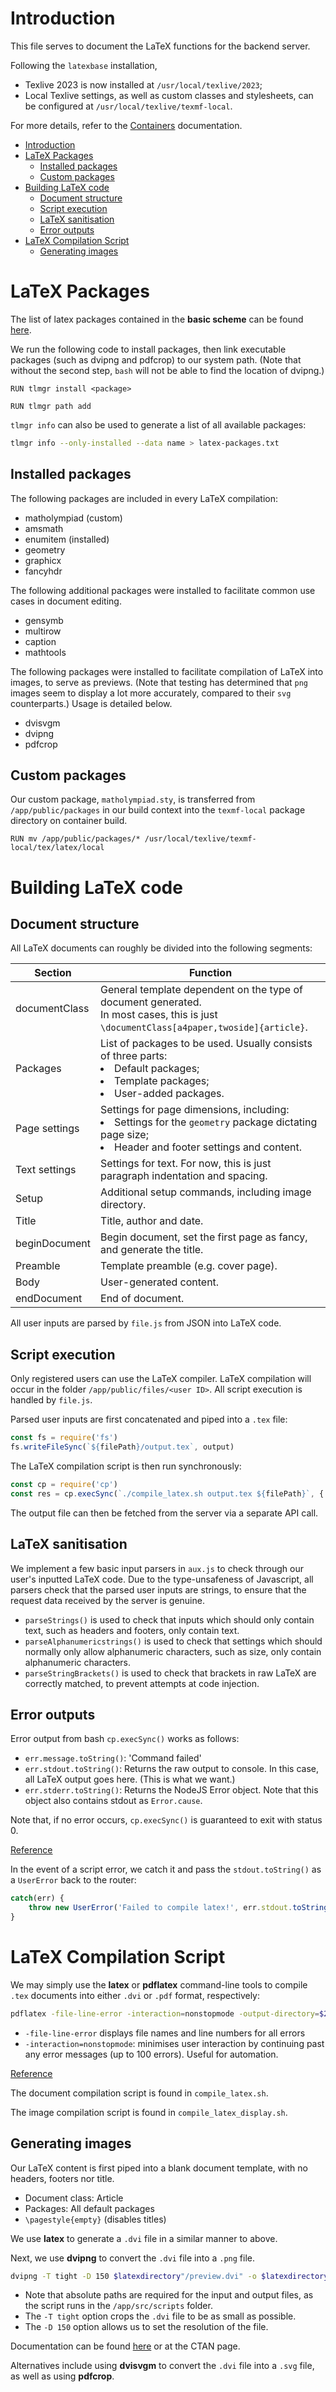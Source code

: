 # Introduction

This file serves to document the LaTeX functions for the backend server.

Following the `latexbase` installation, 
- Texlive 2023 is now installed at `/usr/local/texlive/2023`;
- Local Texlive settings, as well as custom classes and stylesheets, can be configured at `/usr/local/texlive/texmf-local`.

For more details, refer to the [Containers](./Containers.md) documentation.

- [Introduction](#introduction)
- [LaTeX Packages](#latex-packages)
  - [Installed packages](#installed-packages)
  - [Custom packages](#custom-packages)
- [Building LaTeX code](#building-latex-code)
  - [Document structure](#document-structure)
  - [Script execution](#script-execution)
  - [LaTeX sanitisation](#latex-sanitisation)
  - [Error outputs](#error-outputs)
- [LaTeX Compilation Script](#latex-compilation-script)
  - [Generating images](#generating-images)

# LaTeX Packages

The list of latex packages contained in the **basic scheme** can be found [here](https://gist.github.com/zr-tex8r/86b3b28f6bf21e0c24b151ce10840387).

We run the following code to install packages, then link executable packages (such as dvipng and pdfcrop) to our system path. (Note that without the second step, `bash` will not be able to find the location of dvipng.)
```
RUN tlmgr install <package>

RUN tlmgr path add
```

`tlmgr info` can also be used to generate a list of all available packages:
```sh
tlmgr info --only-installed --data name > latex-packages.txt
```

## Installed packages

The following packages are included in every LaTeX compilation:

- matholympiad (custom)
- amsmath
- enumitem (installed)
- geometry
- graphicx
- fancyhdr

The following additional packages were installed to facilitate common use cases in document editing.

- gensymb
- multirow
- caption
- mathtools

The following packages were installed to facilitate compilation of LaTeX into images, to serve as previews. (Note that testing has determined that `png` images seem to display a lot more accurately, compared to their `svg` counterparts.) Usage is detailed below.

- dvisvgm
- dvipng
- pdfcrop

## Custom packages

Our custom package, `matholympiad.sty`, is transferred from `/app/public/packages` in our build context into the `texmf-local` package directory on container build.

```
RUN mv /app/public/packages/* /usr/local/texlive/texmf-local/tex/latex/local
```

# Building LaTeX code

## Document structure

All LaTeX documents can roughly be divided into the following segments:

| Section         | Function                                                                                                                                                   |
|-----------------|------------------------------------------------------------------------------------------------------------------------------------------------------------|
| documentClass   | General template dependent on the type of document generated.<br />In most cases, this is just `\documentClass[a4paper,twoside]{article}`.                 |
| Packages        | List of packages to be used. Usually consists of three parts:<li>Default packages;</li> <li>Template packages;</li> <li>User-added packages.</li>|
| Page settings   | Settings for page dimensions, including:<li>Settings for the `geometry` package dictating page size;</li> <li>Header and footer settings and content.</li> |
| Text settings   | Settings for text. For now, this is just paragraph indentation and spacing.                                                                                |
| Setup           | Additional setup commands, including image directory.                                                                                                      |
| Title           | Title, author and date.                                                                                                                                    |
| beginDocument   | Begin document, set the first page as fancy, and generate the title.                                                                                       |
| Preamble        | Template preamble (e.g. cover page).                                                                                                                       |
| Body            | User-generated content.                                                                                                                                    |
| endDocument     | End of document.                                                                                                                                           |

All user inputs are parsed by `file.js` from JSON into LaTeX code.

## Script execution

Only registered users can use the LaTeX compiler. LaTeX compilation will occur in the folder `/app/public/files/<user ID>`. All script execution is handled by `file.js`.

Parsed user inputs are first concatenated and piped into a `.tex` file:
```js
const fs = require('fs')
fs.writeFileSync(`${filePath}/output.tex`, output)
```

The LaTeX compilation script is then run synchronously:
```js
const cp = require('cp')
const res = cp.execSync(`./compile_latex.sh output.tex ${filePath}`, { cwd: scriptroot })
```

The output file can then be fetched from the server via a separate API call.

## LaTeX sanitisation

We implement a few basic input parsers in `aux.js` to check through our user's inputted LaTeX code. Due to the type-unsafeness of Javascript, all parsers check that the parsed user inputs are strings, to ensure that the request data received by the server is genuine.
- `parseStrings()` is used to check that inputs which should only contain text, such as headers and footers, only contain text.
- `parseAlphanumericstrings()` is used to check that settings which should normally only allow alphanumeric characters, such as size, only contain alphanumeric characters.
- `parseStringBrackets()` is used to check that brackets in raw LaTeX are correctly matched, to prevent attempts at code injection.

## Error outputs

Error output from bash `cp.execSync()` works as follows:

- `err.message.toString()`: 'Command failed'
- `err.stdout.toString()`: Returns the raw output to console. In this case, all LaTeX output goes here. (This is what we want.)
- `err.stderr.toString()`: Returns the NodeJS Error object. Note that this object also contains stdout as `Error.cause`.

Note that, if no error occurs, `cp.execSync()` is guaranteed to exit with status 0.

[Reference](https://stackoverflow.com/questions/32874316/node-js-accessing-the-exit-code-and-stderr-of-a-system-command)

In the event of a script error, we catch it and pass the `stdout.toString()` as a `UserError` back to the router:
```js
catch(err) {
    throw new UserError('Failed to compile latex!', err.stdout.toString())
}
```

# LaTeX Compilation Script

We may simply use the **latex** or **pdflatex** command-line tools to compile `.tex` documents into either `.dvi` or `.pdf` format, respectively:
```sh
pdflatex -file-line-error -interaction=nonstopmode -output-directory=$2 $1
```
- `-file-line-error` displays file names and line numbers for all errors
- `-interaction=nonstopmode`: minimises user interaction by continuing past any error messages (up to 100 errors). Useful for automation.

[Reference](https://tex.stackexchange.com/questions/27878/pdflatex-bash-script-to-supress-all-output-except-error-messages)

The document compilation script is found in `compile_latex.sh`.

The image compilation script is found in `compile_latex_display.sh`.

## Generating images

Our LaTeX content is first piped into a blank document template, with no headers, footers nor title.
- Document class: Article
- Packages: All default packages
- `\pagestyle{empty}` (disables titles)

We use **latex** to generate a `.dvi` file in a similar manner to above.

Next, we use **dvipng** to convert the `.dvi` file into a `.png` file.
```sh
dvipng -T tight -D 150 $latexdirectory"/preview.dvi" -o $latexdirectory"/preview.png"
```
- Note that absolute paths are required for the input and output files, as the script runs in the `/app/src/scripts` folder.
- The `-T tight` option crops the `.dvi` file to be as small as possible.
- The `-D 150` option allows us to set the resolution of the file.

Documentation can be found [here](https://mirror.kku.ac.th/CTAN/systems/doc/dvipng/dvipng.pdf) or at the CTAN page.

Alternatives include using **dvisvgm** to convert the `.dvi` file into a `.svg` file, as well as using **pdfcrop**.